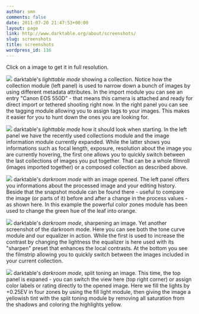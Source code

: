 ```yaml
---
author: smn
comments: false
date: 2011-07-20 21:47:53+00:00
layout: page
link: http://www.darktable.org/about/screenshots/
slug: screenshots
title: screenshots
wordpress_id: 116
---
```


Click on a image to get it in full resolution.

[![](http://www.darktable.org/wp-content/uploads/2011/07/screenshot-1-200x100.png)](https://www.darktable.org/wp-content/uploads/2011/07/screenshot-1.png) darktable's _lighttable mode_ showing a collection.
Notice how the collection module (left panel) is used to narrow down a bunch of images by using different metadata attributes. In the import module you can see an entry "Canon EOS 550D" - that means this camera is attached and ready for direct import or tethered shooting right now. In the right panel you can see the tagging module allowing you to assign tags to your images. This makes it easier for you to hunt down the ones you are looking for.

[![](http://www.darktable.org/wp-content/uploads/2011/07/screenshot-200x100.png)](https://www.darktable.org/wp-content/uploads/2011/07/screenshot.png) darktable's _lighttable mode_ how it should look when starting.
In the left panel we have the recently used collections module and the image information module currently expanded. While the latter shows you informations such as focal length, exposure, resolution about the image you are currently hovering, the first one allows you to quickly switch between the last collections of images you put together. That can be a whole filmroll (images imported together) or a composed collection as described above.

[![](http://www.darktable.org/wp-content/uploads/2011/07/screenshot-2-200x100.png)](https://www.darktable.org/wp-content/uploads/2011/07/screenshot-2.png) darktable's _darkroom mode_ with an image opened.
The left panel offers you informations about the processed image and your editing history. Beside that the snapshot module can be found there - useful to compare the image (or parts of it) before and after a change in the process values - as shown here. In this example the powerful color zones module has been used to change the green hue of the leaf into orange.

[![](http://www.darktable.org/wp-content/uploads/2011/07/screenshot-3-200x100.png)](https://www.darktable.org/wp-content/uploads/2011/07/screenshot-3.png) darktable's _darkroom mode_, sharpening an image.
Yet another screenshot of the darkroom mode. Here you can see both the tone curve module and our equalizer in action. While the first is used to increase the contrast by changing the lightness the equalizer is here used with its "sharpen" preset that enhances the local contrasts. At the bottom you see the filmstrip allowing you to quickly switch between the images included in your current collection.

[![](http://www.darktable.org/wp-content/uploads/2011/07/screenshot-5-200x100.png)](https://www.darktable.org/wp-content/uploads/2011/07/screenshot-5.png) darktable's _darkroom mode_, split toning an image.
This time, the top panel is expaned - you can switch the view here (top right corner) or assign color labels or rating directly to the opened image. Here we fill the lights by +0.25EV in four zones by using the fill light module, then giving the image a yellowish tint with the split toning module by removing all saturation from the shadows and coloring the highlights yellow.
